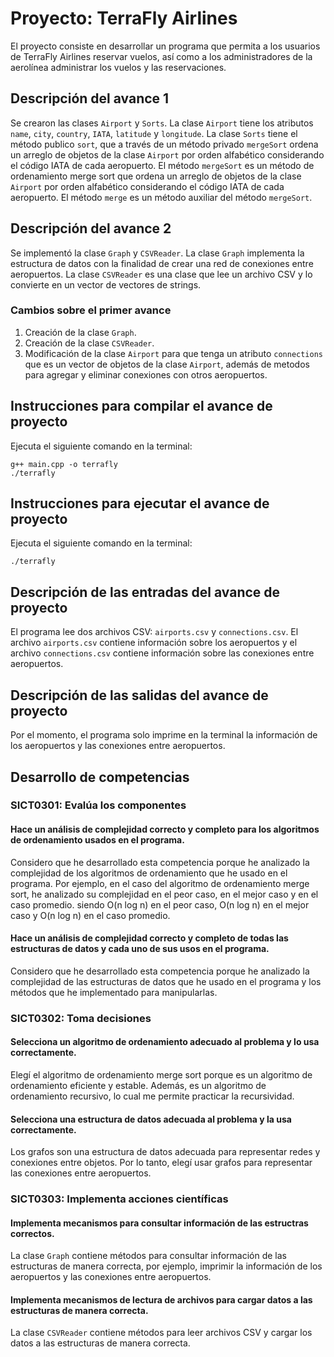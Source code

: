 # Proyecto: TerraFly Airlines
El proyecto consiste en desarrollar un programa que permita a los usuarios de TerraFly Airlines reservar vuelos, así como a los administradores de la aerolínea administrar los vuelos y las reservaciones.

## Descripción del avance 1
Se crearon las clases `Airport` y `Sorts`. La clase `Airport` tiene los atributos `name`, `city`, `country`, `IATA`, `latitude` y `longitude`. La clase `Sorts` tiene el método publico `sort`, que a través de un método privado `mergeSort` ordena un arreglo de objetos de la clase `Airport` por orden alfabético considerando el código IATA de cada aeropuerto. El método `mergeSort` es un método de ordenamiento merge sort que ordena un arreglo de objetos de la clase `Airport` por orden alfabético considerando el código IATA de cada aeropuerto. El método `merge` es un método auxiliar del método `mergeSort`.

## Descripción del avance 2
Se implementó la clase `Graph` y `CSVReader`. La clase `Graph` implementa la estructura de datos con la finalidad de crear una red de conexiones entre aeropuertos. La clase `CSVReader` es una clase que lee un archivo CSV y lo convierte en un vector de vectores de strings.

### Cambios sobre el primer avance
1. Creación de la clase `Graph`.
2. Creación de la clase `CSVReader`.
3. Modificación de la clase `Airport` para que tenga un atributo `connections` que es un vector de objetos de la clase `Airport`, además de metodos para agregar y eliminar conexiones con otros aeropuertos.

## Instrucciones para compilar el avance de proyecto
Ejecuta el siguiente comando en la terminal:

```{bash}
g++ main.cpp -o terrafly
./terrafly
```

## Instrucciones para ejecutar el avance de proyecto
Ejecuta el siguiente comando en la terminal:

`./terrafly` 

## Descripción de las entradas del avance de proyecto
El programa lee dos archivos CSV: `airports.csv` y `connections.csv`. El archivo `airports.csv` contiene información sobre los aeropuertos y el archivo `connections.csv` contiene información sobre las conexiones entre aeropuertos.

## Descripción de las salidas del avance de proyecto
Por el momento, el programa solo imprime en la terminal la información de los aeropuertos y las conexiones entre aeropuertos.

## Desarrollo de competencias

### SICT0301: Evalúa los componentes
#### Hace un análisis de complejidad correcto y completo para los algoritmos de ordenamiento usados en el programa.
Considero que he desarrollado esta competencia porque he analizado la complejidad de los algoritmos de ordenamiento que he usado en el programa. Por ejemplo, en el caso del algoritmo de ordenamiento merge sort, he analizado su complejidad en el peor caso, en el mejor caso y en el caso promedio. siendo O(n log n) en el peor caso, O(n log n) en el mejor caso y O(n log n) en el caso promedio.

#### Hace un análisis de complejidad correcto y completo de todas las estructuras de datos y cada uno de sus usos en el programa.
Considero que he desarrollado esta competencia porque he analizado la complejidad de las estructuras de datos que he usado en el programa y los métodos que he implementado para manipularlas.

### SICT0302: Toma decisiones
#### Selecciona un algoritmo de ordenamiento adecuado al problema y lo usa correctamente.
Elegí el algoritmo de ordenamiento merge sort porque es un algoritmo de ordenamiento eficiente y estable. Además, es un algoritmo de ordenamiento recursivo, lo cual me permite practicar la recursividad.

#### Selecciona una estructura de datos adecuada al problema y la usa correctamente.
Los grafos son una estructura de datos adecuada para representar redes y conexiones entre objetos. Por lo tanto, elegí usar grafos para representar las conexiones entre aeropuertos.

### SICT0303: Implementa acciones científicas
#### Implementa mecanismos para consultar información de las estructras correctos.
La clase `Graph` contiene métodos para consultar información de las estructuras de manera correcta, por ejemplo, imprimir la información de los aeropuertos y las conexiones entre aeropuertos.

#### Implementa mecanismos de lectura de archivos para cargar datos a las estructuras de manera correcta.
La clase `CSVReader` contiene métodos para leer archivos CSV y cargar los datos a las estructuras de manera correcta.